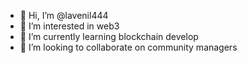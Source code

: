 - 👋 Hi, I’m @lavenil444
- 👀 I’m interested in web3
- 🌱 I’m currently learning blockchain develop
- 💞️ I’m looking to collaborate on community managers

<!---
lavenil444/lavenil444 is a ✨ special ✨ repository because its `README.md` (this file) appears on your GitHub profile.
You can click the Preview link to take a look at your changes.
--->

